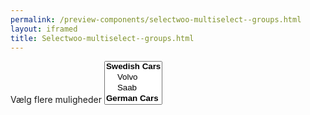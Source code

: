 ```yaml
--- 
permalink: /preview-components/selectwoo-multiselect--groups.html
layout: iframed 
title: Selectwoo-multiselect--groups.html
---
```

<div class="container">
    <form class="form mb-6">
        <div class="form-group">
            <label class="form-label" for="SelectWooExample3">Vælg flere
                muligheder</label>
            <select name="SelectWooExample3" id="js-selectwoo-example3"
                class="d-none" multiple>
                <optgroup label="Swedish Cars">
                    <option value="volvo">Volvo</option>
                    <option value="saab">Saab</option>
                </optgroup>
                <optgroup label="German Cars">
                    <option value="mercedes">Mercedes</option>
                    <option value="audi">Audi</option>
                </optgroup>
            </select>
        </div>
    </form>
</div>